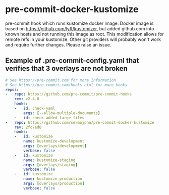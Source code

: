 # pre-commit-docker-kustomize
pre-commit hook which runs kustomize docker image. Docker image is based on https://github.com/lyft/kustomizer, but added github.com into known hosts and not running this image as root. This modification allows for remote refs in your kustomize. Other git providers will probably won't work and require further changes. Please raise an issue.

## Example of .pre-commit-config.yaml that verifies that 3 overlays are not broken
```yaml
# See https://pre-commit.com for more information
# See https://pre-commit.com/hooks.html for more hooks
repos:
-   repo: https://github.com/pre-commit/pre-commit-hooks
    rev: v2.4.0
    hooks:
    -   id: check-yaml
        args: [--allow-multiple-documents]
    -   id: check-added-large-files
-   repo: https://github.com/sermojohn/pre-commit-docker-kustomize
    rev: 2fc7ed8
    hooks:
    -   id: kustomize
        name: kustomize-development
        args: [overlays/development]
        verbose: false
    -   id: kustomize
        name: kustomize-staging
        args: [overlays/staging]
        verbose: false
    -   id: kustomize
        name: kustomize-production
        args: [overlays/production]
        verbose: false
